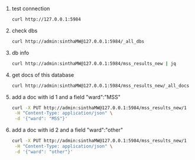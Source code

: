 1. test connection
   ```bash
   curl http://127.0.0.1:5984
   ```
1. check dbs
   ```bash
   curl http://admin:sinthaMW@127.0.0.1:5984/_all_dbs
   ```
1. db info
   ```bash
   curl http://admin:sinthaMW@127.0.0.1:5984/mss_results_new | jq
   ```

1. get docs of this database 
   ```bash
   curl http://admin:sinthaMW@127.0.0.1:5984/mss_results_new/_all_docs?include_docs=true  | jq
   ```

1. add a doc with id 1 and a field "ward":"MSS"
   ```bash
   curl -X PUT http://admin:sinthaMW@127.0.0.1:5984/mss_results_new/1 \
    -H "Content-Type: application/json" \
    -d '{"ward": "MSS"}'
   ```

1. add a doc with id 2 and a field "ward":"other"
   ```bash
   curl -X PUT http://admin:sinthaMW@127.0.0.1:5984/mss_results_new/1 \
    -H "Content-Type: application/json" \
    -d '{"ward": "other"}'
   ```    